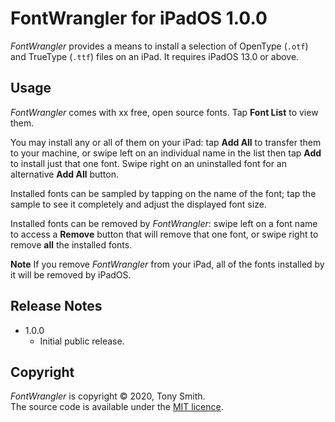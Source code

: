 # FontWrangler for iPadOS 1.0.0 #

*FontWrangler* provides a means to install a selection of OpenType (`.otf`) and TrueType (`.ttf`) files on an iPad. It requires iPadOS 13.0 or above.

## Usage ##

*FontWrangler* comes with xx free, open source fonts. Tap **Font List** to view them.

You may install any or all of them on your iPad: tap **Add All** to transfer them to your machine, or swipe left on an individual name in the list then tap **Add** to install just that one font. Swipe right on an uninstalled font for an alternative **Add All** button.

Installed fonts can be sampled by tapping on the name of the font; tap the sample to see it completely and adjust the displayed font size.

Installed fonts can be removed by *FontWrangler*: swipe left on a font name to access a **Remove** button that will remove that one font, or swipe right to remove **all** the installed fonts.

**Note** If you remove *FontWrangler* from your iPad, all of the fonts installed by it will be removed by iPadOS.

## Release Notes ##

- 1.0.0
    - Initial public release.

## Copyright ##

*FontWrangler* is copyright &copy; 2020, Tony Smith.<br />The source code is available under the [MIT licence](LICENSE).